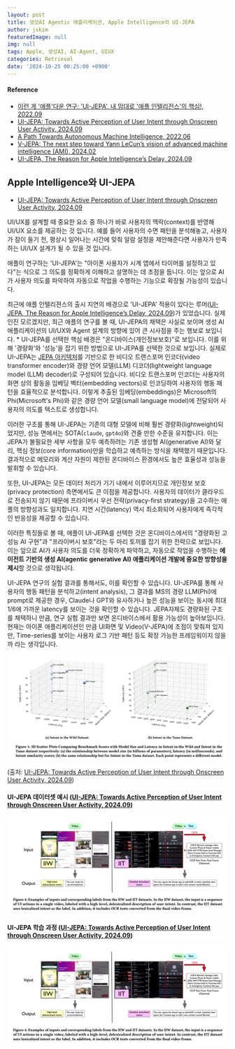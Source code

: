 ```yaml
---
layout: post
title: 생성AI Agentic 애플리케이션, Apple Intelligence의 UI-JEPA
author: jskim
featuredImage: null
img: null
tags: Apple, 생성AI, AI-Agent, UIUX
categories: Retrieval
date: '2024-10-25 00:25:00 +0900'
---
```


#### Reference
- [이런 게 '애플'다운 연구: 'UI-JEPA', 내 맘대로 '애플 인텔리전스'의 핵심!, 2022.09](https://turingpost.co.kr/p/ui-jepa-apple-intelligence)
- [UI-JEPA: Towards Active Perception of User Intent through Onscreen User Activity, 2024.09](https://machinelearning.apple.com/research/ui-intent)
- [A Path Towards Autonomous Machine Intelligence, 2022.06](https://openreview.net/pdf?id=BZ5a1r-kVsf)
- [V-JEPA: The next step toward Yann LeCun’s vision of advanced machine intelligence (AMI), 2024.02](https://ai.meta.com/blog/v-jepa-yann-lecun-ai-model-video-joint-embedding-predictive-architecture/)
- [UI-JEPA, The Reason for Apple Intelligence’s Delay, 2024.09](https://medium.com/@ignacio.de.gregorio.noblejas/ui-jepa-the-reason-for-apple-intelligences-delay-4915f319095a)


## Apple Intelligence와 UI-JEPA

- [UI-JEPA: Towards Active Perception of User Intent through Onscreen User Activity, 2024.09](https://machinelearning.apple.com/research/ui-intent)

UI/UX를 설계할 때 중요한 요소 중 하나가 바로 사용자의 맥락(context)를 반영해 UI/UX 요소를 제공하는 것 입니다. 예를 들어 사용자의 수면 패턴을 분석해놓고, 사용자가 잠이 들기 전, 평상시 일어나는 시간에 맞춰 알람 설정을 제안해준다면 사용자가 만족하는 UI/UX 설계가 될 수 있을 것 입니다.

애플이 연구하는 'UI-JEPA'는 "아이폰 사용자가 시계 앱에서 타이머를 설정하고 있다"는 식으로 그 의도를 정확하게 이해하고 설명하는 데 초점을 둡니다. 이는 앞으로 AI가 사용자 의도를 파악하여 자동으로 작업을 수행하는 기능으로 확장될 가능성이 있습니다.

최근에 애플 인텔리젼스의 출시 지연의 배경으로 'UI-JEPA' 적용이 있다는 루머([UI-JEPA, The Reason for Apple Intelligence’s Delay, 2024.09](https://medium.com/@ignacio.de.gregorio.noblejas/ui-jepa-the-reason-for-apple-intelligences-delay-4915f319095a))가 있었습니다. 실제인진 모르겠지만, 최근 애플의 연구를 볼 때, UI-JEPA의 채택은 사실로 보이며 생성 AI 애플리케이션의 UI/UX와 Agent 설계의 방향에 있어 큰 시사점을 주는 행보로 보입니다.
* 
UI-JEPA를 선택한 핵심 배경은 "온디바이스(개인정보보호)"로 보입니다. 이를 위해 '경량화'와 '성능'을 잡기 위한 방법으로 UI-JEPA를 선택한 것으로 보입니다. 
실제로 UI-JEPA는 [JEPA 아키텍처](https://openreview.net/pdf?id=BZ5a1r-kVsf)를 기반으로 한 비디오 트랜스포머 인코더(video transformer encoder)와 경량 언어 모델(LLM) 디코더(lightweight language model (LLM) decoder)로 구성되어 있습니다. 비디오 트랜스포머 인코더는 사용자의 화면 상의 활동을 임베딩 벡터(embedding vectors)로 인코딩하여 사용자의 행동 패턴을 효율적으로 분석합니다. 이렇게 추출된 임베딩(embeddings)은 Microsoft의 Phi(Microsoft's Phi)와 같은 경량 언어 모델(small language model)에 전달되어 사용자의 의도를 텍스트로 생성합니다.

이러한 구조를 통해 UI-JEPA는 기존의 대형 모델에 비해 훨씬 경량화(lightweight)되었지만, 성능 면에서는 SOTA(`claude`, `gpt4o`)와 견줄 만한 수준을 유지합니다. 이는 JEPA가 불필요한 세부 사항을 모두 예측하려는 기존 생성형 AI(generative AI)와 달리, 핵심 정보(core information)만을 학습하고 예측하는 방식을 채택했기 때문입니다. 결과적으로 메모리와 계산 자원이 제한된 온디바이스 환경에서도 높은 효율성과 성능을 발휘할 수 있습니다.

또한, UI-JEPA는 모든 데이터 처리가 기기 내에서 이루어지므로 개인정보 보호(privacy protection) 측면에서도 큰 이점을 제공합니다. 사용자의 데이터가 클라우드로 전송되지 않기 때문에 프라이버시 우선 전략(privacy-first strategy)을 고수하는 애플의 방향성과도 일치합니다. 지연 시간(latency) 역시 최소화되어 사용자에게 즉각적인 반응성을 제공할 수 있습니다.

이러한 특징들로 볼 때, 애플이 UI-JEPA를 선택한 것은 온디바이스에서의 "경량화된 고성능 AI 구현"과 "프라이버시 보호"라는 두 마리 토끼를 잡기 위한 전략으로 보입니다. 이는 앞으로 AI가 사용자 의도를 더욱 정확하게 파악하고, 자동으로 작업을 수행하는 **에이전트 기반의 생성 AI(agentic generative AI) 애플리케이션 개발에 중요한 방향성을 제시**할 것으로 생각됩니다.

UI-JEPA 연구의 실험 결과를 통해서도, 이를 확인할 수 있습니다.
UI-JEPA를 통해 사용자의 행동 패턴을 분석하고(intent analysis), 그 결과를 MS의 경량 LLM(Phi)에 prompt로 제공한 경우, Claude나 GPT와 유사하거나 높은 성능을 보이는 동시에 최대 1/6에 가까운 latency를 보이는 것을 확인할 수 있습니다. JEPA자체도 경량화된 구조를 채택하니 만큼, 연구 실험 결과만 보면 온디바이스에서 활용 가능성이 높아보입니다. 현재는 아이폰 애플리케이션인 만큼 UI화면 및 Video(V-JEPA)에 초점이 맞춰져 있지만, Time-series를 보이는 사용자 로그 기반 패턴 등도 확장 가능한 프레임워이지 않을 까 라는 생각입니다.

<img src="../assets/img/genai_ux/UI_JEPA_PERFORMANCE.png" alt="Wrong Path">

(출처: [UI-JEPA: Towards Active Perception of User Intent through Onscreen User Activity, 2024.09](https://machinelearning.apple.com/research/ui-intent))

#### UI-JEPA 데이터셋 예시 ([UI-JEPA: Towards Active Perception of User Intent through Onscreen User Activity, 2024.09](https://machinelearning.apple.com/research/ui-intent))

<img src="../assets/img/genai_ux/UI_JEPA_DATASET.png" alt="Wrong Path">

#### UI-JEPA 학습 과정 ([UI-JEPA: Towards Active Perception of User Intent through Onscreen User Activity, 2024.09](https://machinelearning.apple.com/research/ui-intent))

<img src="../assets/img/genai_ux/UI_JEPA_DATASET.png" alt="Wrong Path">


